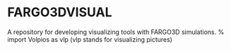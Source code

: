 # FARGO3DVISUAL
A repository for developing visualizing tools with FARGO3D simulations.
% import Volpios as vlp (vlp stands for visualizing pictures)
